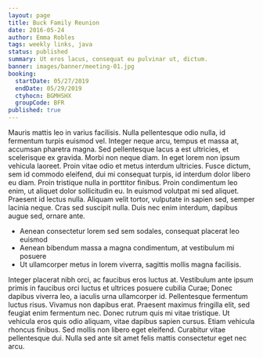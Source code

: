 ```yaml
---
layout: page
title: Buck Family Reunion
date: 2016-05-24
author: Emma Robles
tags: weekly links, java
status: published
summary: Ut eros lacus, consequat eu pulvinar ut, dictum.
banner: images/banner/meeting-01.jpg
booking:
  startDate: 05/27/2019
  endDate: 05/29/2019
  ctyhocn: BGMHSHX
  groupCode: BFR
published: true
---
```

Mauris mattis leo in varius facilisis. Nulla pellentesque odio nulla, id fermentum turpis euismod vel. Integer neque arcu, tempus et massa at, accumsan pharetra magna. Sed pellentesque lacus a est ultricies, et scelerisque ex gravida. Morbi non neque diam. In eget lorem non ipsum vehicula laoreet. Proin vitae odio et metus interdum ultricies. Fusce dictum, sem id commodo eleifend, dui mi consequat turpis, id interdum dolor libero eu diam. Proin tristique nulla in porttitor finibus. Proin condimentum leo enim, ut aliquet dolor sollicitudin eu. In euismod volutpat mi sed aliquet. Praesent id lectus nulla. Aliquam velit tortor, vulputate in sapien sed, semper lacinia neque. Cras sed suscipit nulla. Duis nec enim interdum, dapibus augue sed, ornare ante.

* Aenean consectetur lorem sed sem sodales, consequat placerat leo euismod
* Aenean bibendum massa a magna condimentum, at vestibulum mi posuere
* Ut ullamcorper metus in lorem viverra, sagittis mollis magna facilisis.

Integer placerat nibh orci, ac faucibus eros luctus at. Vestibulum ante ipsum primis in faucibus orci luctus et ultrices posuere cubilia Curae; Donec dapibus viverra leo, a iaculis urna ullamcorper id. Pellentesque fermentum luctus risus. Vivamus non dapibus erat. Praesent maximus fringilla elit, sed feugiat enim fermentum nec. Donec rutrum quis mi vitae tristique. Ut vehicula eros quis odio aliquam, vitae dapibus sapien cursus. Etiam vehicula rhoncus finibus. Sed mollis non libero eget eleifend. Curabitur vitae pellentesque dui. Nulla sed ante sit amet felis mattis consectetur eget nec arcu.
